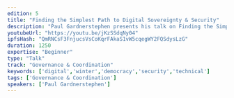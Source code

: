 ```yaml
---
edition: 5
title: "Finding the Simplest Path to Digital Sovereignty & Security"
description: "Paul Gardnerstephen presents his talk on Finding the Simplest Path to Digital Sovereignty & Security."
youtubeUrl: "https://youtu.be/jKzSSdqNy04"
ipfsHash: "QmRNCsF3FnjucsVsCoKqrFAkaS1vW5cqegWY2FQSdysLzG"
duration: 1250
expertise: "Beginner"
type: "Talk"
track: "Governance & Coordination"
keywords: ['digital','winter','democracy','security','technical']
tags: ['Governance & Coordination']
speakers: ['Paul Gardnerstephen']
---
```

